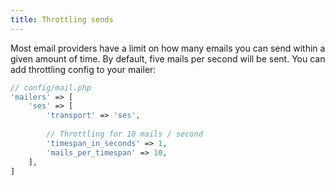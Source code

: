 ```yaml
---
title: Throttling sends
---
```


Most email providers have a limit on how many emails you can send within a given amount of time. By default, five mails per second will be sent. You can add throttling config to your mailer:

```php
// config/mail.php
'mailers' => [
    'ses' => [
        'transport' => 'ses',
        
        // Throttling for 10 mails / second
        'timespan_in_seconds' => 1,
        'mails_per_timespan' => 10,
    ],
]
```
